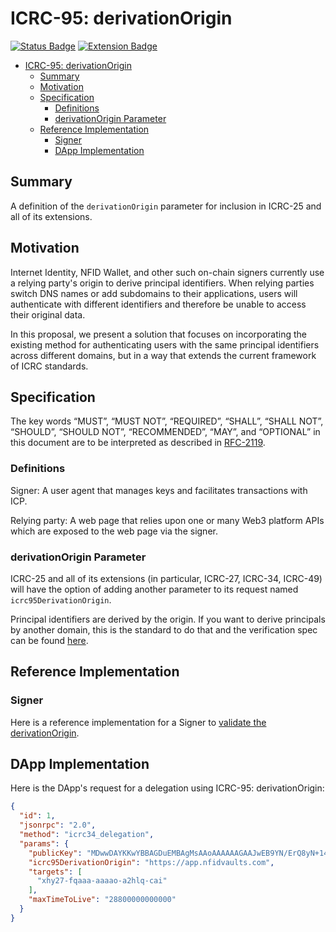 # ICRC-95: derivationOrigin

[![Status Badge](https://img.shields.io/badge/STATUS-WG_APPROVED-purple.svg)](https://github.com/orgs/dfinity/projects/31)
[![Extension Badge](https://img.shields.io/badge/Extends-ICRC--25-ffcc222.svg)](./icrc_25_signer_interaction_standard.md)

<!-- TOC -->
* [ICRC-95: derivationOrigin](#icrc-95-derivationorigin)
  * [Summary](#summary)
  * [Motivation](#motivation)
  * [Specification](#specification)
    * [Definitions](#definitions)
    * [derivationOrigin Parameter](#derivationorigin-parameter)
  * [Reference Implementation](#reference-implementation)
    * [Signer](#signer)
    * [DApp Implementation](#dapp-implementation)
<!-- TOC -->

## Summary

A definition of the `derivationOrigin` parameter for inclusion in ICRC-25 and all of its extensions.

## Motivation

Internet Identity, NFID Wallet, and other such on-chain signers currently use a relying party's origin to derive principal identifiers. When relying parties switch DNS names or add subdomains to their applications, users will authenticate with different identifiers and therefore be unable to access their original data.

In this proposal, we present a solution that focuses on incorporating the existing method for authenticating users with the same principal identifiers across different domains, but in a way that extends the current framework of ICRC standards.

## Specification

The key words “MUST”, “MUST NOT”, “REQUIRED”, “SHALL”, “SHALL NOT”, “SHOULD”, “SHOULD NOT”, “RECOMMENDED”, “MAY”, and “OPTIONAL” in this document are to be interpreted as described in [RFC-2119](https://www.rfc-editor.org/rfc/rfc2119).

### Definitions

Signer: A user agent that manages keys and facilitates transactions with ICP.

Relying party: A web page that relies upon one or many Web3 platform APIs which are exposed to the web page via the signer.

### derivationOrigin Parameter

ICRC-25 and all of its extensions (in particular, ICRC-27, ICRC-34, ICRC-49) will have the option of adding another parameter to its request named `icrc95DerivationOrigin`.

Principal identifiers are derived by the origin. If you want to derive principals by another domain, this is the standard to do that 
and the verification spec can be found [here](https://internetcomputer.org/docs/current/references/ii-spec#alternative-frontend-origins).

## Reference Implementation

### Signer

Here is a reference implementation for a Signer to [validate the derivationOrigin](https://github.com/dfinity/internet-identity/blob/51f050b3f0bf5c21e55f62577bcb4d51c954f738/src/frontend/src/utils/validateDerivationOrigin.ts#L20).

## DApp Implementation

Here is the DApp's request for a delegation using ICRC-95: derivationOrigin:

```json
{
  "id": 1,
  "jsonrpc": "2.0",
  "method": "icrc34_delegation",
  "params": {
    "publicKey": "MDwwDAYKKwYBBAGDuEMBAgMsAAoAAAAAAGAAJwEB9YN/ErQ8yN+14qewhrU0Hm2rZZ77SrydLsSMRYHoNxM=",
    "icrc95DerivationOrigin": "https://app.nfidvaults.com",
    "targets": [
      "xhy27-fqaaa-aaaao-a2hlq-cai"
    ],
    "maxTimeToLive": "28800000000000"
  }
}
```